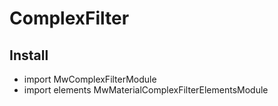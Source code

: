 # ComplexFilter

## Install

- import MwComplexFilterModule
- import elements MwMaterialComplexFilterElementsModule
